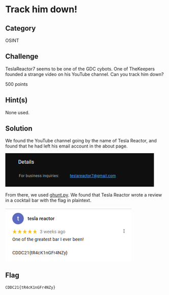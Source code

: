 # Track him down!

## Category

OSINT

## Challenge

TeslaReactor7 seems to be one of the GDC cybots. One of TheKeepers founded a strange video on his YouTube channel. Can you track him down?

500 points

## Hint(s)

None used.

## Solution

We found the YouTube channel going by the name of Tesla Reactor, and found that he had left his email account in the about page.

![image](../images/EMAIL.png)

From there, we used [ghunt.py](https://github.com/mxrch/GHunt). We found that Tesla Reactor wrote a review in a cocktail bar with the flag in plaintext.

![image](../images/REVIEW.png)

## Flag

    CDDC21{tR4cK1nGFr4NZy}
